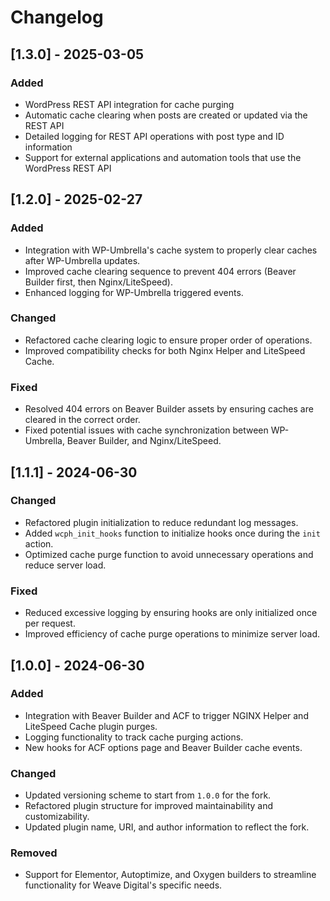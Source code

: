 # Changelog

## [1.3.0] - 2025-03-05
### Added
- WordPress REST API integration for cache purging
- Automatic cache clearing when posts are created or updated via the REST API
- Detailed logging for REST API operations with post type and ID information
- Support for external applications and automation tools that use the WordPress REST API

## [1.2.0] - 2025-02-27
### Added
- Integration with WP-Umbrella's cache system to properly clear caches after WP-Umbrella updates.
- Improved cache clearing sequence to prevent 404 errors (Beaver Builder first, then Nginx/LiteSpeed).
- Enhanced logging for WP-Umbrella triggered events.

### Changed
- Refactored cache clearing logic to ensure proper order of operations.
- Improved compatibility checks for both Nginx Helper and LiteSpeed Cache.

### Fixed
- Resolved 404 errors on Beaver Builder assets by ensuring caches are cleared in the correct order.
- Fixed potential issues with cache synchronization between WP-Umbrella, Beaver Builder, and Nginx/LiteSpeed.

## [1.1.1] - 2024-06-30
### Changed
- Refactored plugin initialization to reduce redundant log messages.
- Added `wcph_init_hooks` function to initialize hooks once during the `init` action.
- Optimized cache purge function to avoid unnecessary operations and reduce server load.

### Fixed
- Reduced excessive logging by ensuring hooks are only initialized once per request.
- Improved efficiency of cache purge operations to minimize server load.

## [1.0.0] - 2024-06-30
### Added
- Integration with Beaver Builder and ACF to trigger NGINX Helper and LiteSpeed Cache plugin purges.
- Logging functionality to track cache purging actions.
- New hooks for ACF options page and Beaver Builder cache events.

### Changed
- Updated versioning scheme to start from `1.0.0` for the fork.
- Refactored plugin structure for improved maintainability and customizability.
- Updated plugin name, URI, and author information to reflect the fork.

### Removed
- Support for Elementor, Autoptimize, and Oxygen builders to streamline functionality for Weave Digital's specific needs.
